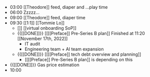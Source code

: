 - 03:00 [[Theodore]] feed, diaper and ...play time
- 06:00 Zzzzz...
- 09:00 [[Theodore]] feed, diaper time
- 09:30 [[1:1]] [[Tommie Lo]]
    - []] [[virtual onboarding SoP]]
    - {{[[DONE]]}} [[[[Preface]] Pre-Series B plan]] Finished at 11:20 [[November 17th, 2022]]
        - IT audit
        - Engineering team + AI team expansion
    - {{[[DONE]]}}  [[[[Preface]] tech debt overview and planning]]
        - [[[[Preface]] Pre-Series B plan]] is depending on this
- {{[[DONE]]}} Gas price estimation
- 10:00
